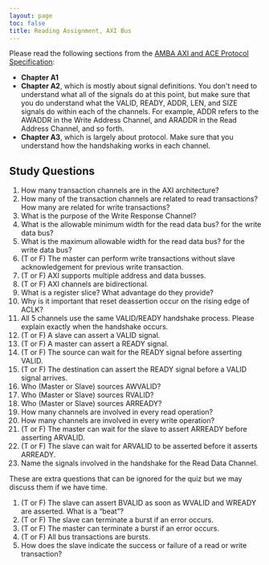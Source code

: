 ```yaml
---
layout: page
toc: false
title: Reading Assignment, AXI Bus
---
```


Please read the following sections from the [AMBA AXI and ACE Protocol Specification](http://www.gstitt.ece.ufl.edu/courses/fall15/eel4720_5721/labs/refs/AXI4_specification.pdf):
* **Chapter A1**
* **Chapter A2**, which is mostly about signal definitions. You don't need to understand what all of the signals do at this point, but make sure that you do understand what the VALID, READY, ADDR, LEN, and SIZE signals do within each of the channels. For example, ADDR refers to the AWADDR in the Write Address Channel, and ARADDR in the Read Address Channel, and so forth.
* **Chapter A3**, which is largely about protocol. Make sure that you understand how the handshaking works in each channel.

## Study Questions
1. How many transaction channels are in the AXI architecture?
1. How many of the transaction channels are related to read transactions? How many are related for write transactions?
1. What is the purpose of the Write Response Channel?
1. What is the allowable minimum width for the read data bus? for the write data bus?
1. What is the maximum allowable width for the read data bus? for the write data bus?
1. (T or F) The master can perform write transactions without slave acknowledgement for previous write transaction.
1. (T or F) AXI supports multiple address and data busses.
1. (T or F) AXI channels are bidirectional.
1. What is a register slice? What advantage do they provide?
1. Why is it important that reset deassertion occur on the rising edge of ACLK?
1. All 5 channels use the same VALID/READY handshake process. Please explain exactly when the handshake occurs.
1. (T or F) A slave can assert a VALID signal.
1. (T or F) A master can assert a READY signal.
1. (T or F) The source can wait for the READY signal before asserting VALID.
1. (T or F) The destination can assert the READY signal before a VALID signal arrives.
1. Who (Master or Slave) sources AWVALID?
1. Who (Master or Slave) sources RVALID?
1. Who (Master or Slave) sources ARREADY?
1. How many channels are involved in every read operation?
1. How many channels are involved in every write operation?
1. (T or F) The master can wait for the slave to assert ARREADY before asserting ARVALID.
1. (T or F) The slave can wait for ARVALID to be asserted before it asserts ARREADY.
1. Name the signals involved in the handshake for the Read Data Channel.

These are extra questions that can be ignored for the quiz but we may discuss them if we have time.

1. (T or F) The slave can assert BVALID as soon as WVALID and WREADY are asserted.
What is a “beat”?
1. (T or F) The slave can terminate a burst if an error occurs.
1. (T or F) The master can terminate a burst if an error occurs.
1. (T or F) All bus transactions are bursts.
1. How does the slave indicate the success or failure of a read or write transaction?